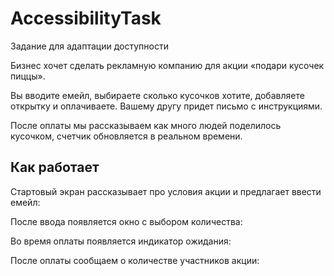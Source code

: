 # AccessibilityTask
Задание для адаптации доступности

Бизнес хочет сделать рекламную компанию для акции «подари кусочек пиццы». 

Вы вводите емейл, выбираете сколько кусочков хотите, добавляете открытку и оплачиваете. Вашему другу придет письмо с инструкциями. 

После оплаты мы рассказываем как много людей поделилось кусочком, счетчик обновляется в реальном времени. 

## Как работает

Стартовый экран рассказывает про условия акции и предлагает ввести емейл:

После ввода появляется окно с выбором количества:

Во время оплаты появляется индикатор ожидания:

После оплаты сообщаем о количестве участников акции:
